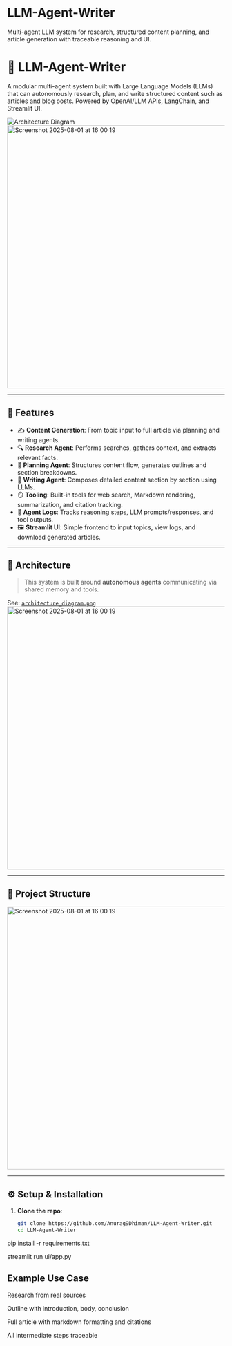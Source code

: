# LLM-Agent-Writer
Multi-agent LLM system for research, structured content planning, and article generation with traceable reasoning and UI.

# 🧠 LLM-Agent-Writer

A modular multi-agent system built with Large Language Models (LLMs) that can autonomously research, plan, and write structured content such as articles and blog posts. Powered by OpenAI/LLM APIs, LangChain, and Streamlit UI.

![Architecture Diagram](./assets/llm_agent_writer_architecture.png) <!-- (optional - place your diagram here) -->
<img width="876" height="609" alt="Screenshot 2025-08-01 at 16 00 19" src="https://github.com/user-attachments/assets/d7bed381-f827-4bd4-9556-9e2642454593" />


---

## 🚀 Features

- ✍️ **Content Generation**: From topic input to full article via planning and writing agents.
- 🔍 **Research Agent**: Performs searches, gathers context, and extracts relevant facts.
- 🧩 **Planning Agent**: Structures content flow, generates outlines and section breakdowns.
- 📄 **Writing Agent**: Composes detailed content section by section using LLMs.
- 🪞 **Tooling**: Built-in tools for web search, Markdown rendering, summarization, and citation tracking.
- 🧪 **Agent Logs**: Tracks reasoning steps, LLM prompts/responses, and tool outputs.
- 🖼️ **Streamlit UI**: Simple frontend to input topics, view logs, and download generated articles.

---

## 🧱 Architecture

> This system is built around **autonomous agents** communicating via shared memory and tools.


See: [`architecture_diagram.png`](./assets/llm_agent_writer_architecture.png)
<img width="876" height="609" alt="Screenshot 2025-08-01 at 16 00 19" src="https://github.com/user-attachments/assets/c0da9e7d-a9d3-4759-98d1-693009328e38" />

---

## 📁 Project Structure

<img width="876" height="609" alt="Screenshot 2025-08-01 at 16 00 19" src="https://github.com/user-attachments/assets/db44f5f3-12bd-4ba9-8af1-8c287652ab70" />

---

## ⚙️ Setup & Installation

1. **Clone the repo**:
   ```bash
   git clone https://github.com/Anurag9Dhiman/LLM-Agent-Writer.git
   cd LLM-Agent-Writer

pip install -r requirements.txt


streamlit run ui/app.py

## Example Use Case

Research from real sources

Outline with introduction, body, conclusion

Full article with markdown formatting and citations

All intermediate steps traceable

## 
